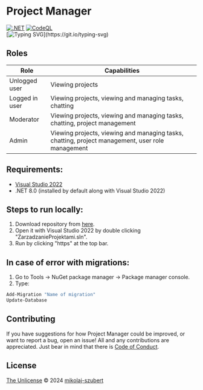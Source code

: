 # Project Manager
[![.NET](https://github.com/mikolaj-szubert/ZarzadzanieProjektami/actions/workflows/dotnet.yml/badge.svg)](https://github.com/mikolaj-szubert/ZarzadzanieProjektami/actions/workflows/dotnet.yml) [![CodeQL](https://github.com/mikolaj-szubert/ZarzadzanieProjektami/actions/workflows/github-code-scanning/codeql/badge.svg?branch=master)](https://github.com/mikolaj-szubert/ZarzadzanieProjektami/actions/workflows/github-code-scanning/codeql)  
[![Typing SVG](https://ghrmt.vercel.app?font=Times+New+Roman&weight=900&size=13&duration=3000&pause=100&color=999999&background=0D111700&multiline=true&repeat=false&random=false&width=350&height=33&lines=Simple+solutions+for+complicated+problems+are+always+the+best.)](https://git.io/typing-svg)
## Roles  
| Role | Capabilities |
| ---|---|
| Unlogged user | Viewing projects |
| Logged in user | Viewing projects, viewing and managing tasks, chatting |
| Moderator | Viewing projects, viewing and managing tasks, chatting, project management |
| Admin | Viewing projects, viewing and managing tasks, chatting, project management, user role management |

## Requirements:
- [Visual Studio 2022](https://visualstudio.microsoft.com/pl/thank-you-downloading-visual-studio/?sku=Community&channel=Release&version=VS2022&source=VSLandingPage&passive=false&cid=2030)
- .NET 8.0 (installed by default along with Visual Studio 2022)

## Steps to run locally:
1. Download repository from [here](https://github.com/mikolaj-szubert/ZarzadzanieProjektami/releases/latest).
2. Open it with Visual Studio 2022 by double clicking "ZarzadzanieProjektami.sln".
3. Run by clicking "https" at the top bar.

## In case of error with migrations:  
1. Go to Tools -> NuGet package manager -> Package manager console.  
2. Type:  
```sh
Add-Migration "Name of migration"  
Update-Database  
```  
## Contributing  
If you have suggestions for how Project Manager could be improved, or want to report a bug, open an issue! All and any contributions are appreciated. Just bear in mind that there is [Code of Conduct](/CODE_OF_CONDUCT.md). 
## License  
[The Unlicense](/LICENSE.txt) © 2024 [mikolaj-szubert](https://github.com/mikolaj-szubert)
